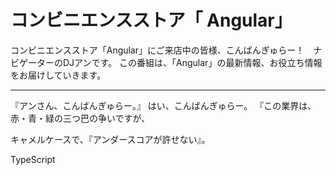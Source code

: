 # コンビニエンスストア「	Angular」

コンビニエンスストア「Angular」にご来店中の皆様、こんばんぎゅらー！　ナビゲーターのDJアンです。
この番組は、「Angular」の最新情報、お役立ち情報をお届けしていきます。

----

『アンさん、こんばんぎゅらー。』
はい、こんばんぎゅらー。
『この業界は、赤・青・緑の三つ巴の争いですが、




キャメルケースで、『アンダースコアが許せない』。


TypeScript
<!--stackedit_data:
eyJoaXN0b3J5IjpbMjEzNjI0NjA5NywtMTU5MDQ0MzgzN119
-->